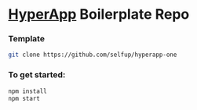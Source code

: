 # [HyperApp](https://github.com/hyperapp/hyperapp) Boilerplate Repo


### Template

```bash
git clone https://github.com/selfup/hyperapp-one
```

### To get started:

```bash
npm install
npm start
```

